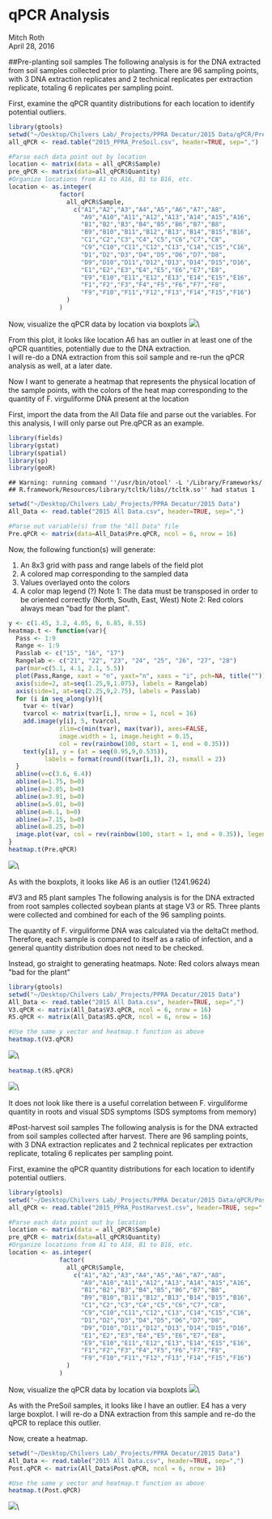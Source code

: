 # qPCR Analysis
Mitch Roth  
April 28, 2016  

##Pre-planting soil samples
The following analysis is for the DNA extracted from soil samples collected prior to planting. There are 96 sampling points, with 3 DNA extraction replicates and 2 technical replicates per extraction replicate, totaling 6 replicates per sampling point.

First, examine the qPCR quantity distributions for each location to identify potential outliers.

```r
library(gtools)
setwd("~/Desktop/Chilvers Lab/_Projects/PPRA Decatur/2015 Data/qPCR/PreSoil")
all_qPCR <- read.table("2015_PPRA_PreSoil.csv", header=TRUE, sep=",")

#Parse each data point out by location
location <- matrix(data = all_qPCR$Sample)
pre_qPCR <- matrix(data=all_qPCR$Quantity)
#Organize locations from A1 to A16, B1 to B16, etc.
location <- as.integer(
              factor(
                all_qPCR$Sample,
                  c("A1","A2","A3","A4","A5","A6","A7","A8",
                    "A9","A10","A11","A12","A13","A14","A15","A16",
                    "B1","B2","B3","B4","B5","B6","B7","B8",
                    "B9","B10","B11","B12","B13","B14","B15","B16",
                    "C1","C2","C3","C4","C5","C6","C7","C8",
                    "C9","C10","C11","C12","C13","C14","C15","C16",
                    "D1","D2","D3","D4","D5","D6","D7","D8",
                    "D9","D10","D11","D12","D13","D14","D15","D16",
                    "E1","E2","E3","E4","E5","E6","E7","E8",
                    "E9","E10","E11","E12","E13","E14","E15","E16",
                    "F1","F2","F3","F4","F5","F6","F7","F8",
                    "F9","F10","F11","F12","F13","F14","F15","F16")
                )
              )
```

Now, visualize the qPCR data by location via boxplots
![](qPCR_Analysis_files/figure-html/unnamed-chunk-2-1.png)\

From this plot, it looks like location A6 has an outlier in at least one of the qPCR quantities, potentially due to the DNA extraction.  
I will re-do a DNA extraction from this soil sample and re-run the qPCR analysis as well, at a later date.


Now I want to generate a heatmap that represents the physical location of the sample points, with the colors of the heat map corresponding to the quantity of F. virguliforme DNA present at the location

First, import the data from the All Data file and parse out the variables.
For this analysis, I will only parse out Pre.qPCR as an example.

```r
library(fields)
library(gstat)
library(spatial)
library(sp)
library(geoR)
```

```
## Warning: running command ''/usr/bin/otool' -L '/Library/Frameworks/
## R.framework/Resources/library/tcltk/libs//tcltk.so'' had status 1
```

```r
setwd("~/Desktop/Chilvers Lab/_Projects/PPRA Decatur/2015 Data")
All_Data <- read.table("2015 All Data.csv", header=TRUE, sep=",")

#Parse out variable(s) from the "All Data" file
Pre.qPCR <- matrix(data=All_Data$Pre.qPCR, ncol = 6, nrow = 16)
```

Now, the following function(s) will generate:
  1. An 8x3 grid with pass and range labels of the field plot
  2. A colored map corresponding to the sampled data
  3. Values overlayed onto the colors
  4. A color map legend (?)
Note 1: The data must be transposed in order to be oriented correctly (North, South, East, West)
Note 2: Red colors always mean "bad for the plant".

```r
y <- c(1.45, 3.2, 4.05, 6, 6.85, 8.55)
heatmap.t <- function(var){
  Pass <- 1:9
  Range <- 1:9
  Passlab <- c("15", "16", "17")
  Rangelab <- c("21", "22", "23", "24", "25", "26", "27", "28")
  par(mar=c(5.1, 4.1, 2.1, 5.5))
  plot(Pass,Range, xaxt = "n", yaxt="n", xaxs = "i", pch=NA, title(""))
  axis(side=2, at=seq(1.25,9,1.075), labels = Rangelab)
  axis(side=1, at=seq(2.25,9,2.75), labels = Passlab)
  for (i in seq_along(y)){
    tvar <- t(var)
    tvarcol <- matrix(tvar[i,], nrow = 1, ncol = 16)
    add.image(y[i], 5, tvarcol, 
              zlim=c(min(tvar), max(tvar)), axes=FALSE,
              image.width = 1, image.height = 0.15, 
              col = rev(rainbow(100, start = 1, end = 0.35)))
    text(y[i], y = (at = seq(0.95,9,0.535)), 
          labels = format(round((tvar[i,]), 2), nsmall = 2))
  }
  abline(v=c(3.6, 6.4))
  abline(a=1.75, b=0)
  abline(a=2.85, b=0)
  abline(a=3.91, b=0)
  abline(a=5.01, b=0)
  abline(a=6.1, b=0)
  abline(a=7.15, b=0)
  abline(a=8.25, b=0)
  image.plot(var, col = rev(rainbow(100, start = 1, end = 0.35)), legend.only = TRUE, zlim=c(min(var), max(var)), axes=FALSE)
}
heatmap.t(Pre.qPCR)
```

![](qPCR_Analysis_files/figure-html/unnamed-chunk-4-1.png)\

As with the boxplots, it looks like A6 is an outlier (1241.9624)

#V3 and R5 plant samples
The following analysis is for the DNA extracted from root samples collected soybean plants at stage V3 or R5. Three plants were collected and combined for each of the 96 sampling points. 

The quantity of F. virguliforme DNA was calculated via the deltaCt method. Therefore, each sample is compared to itself as a ratio of infection, and a general quantity distribution does not need to be checked.

Instead, go straight to generating heatmaps.
Note: Red colors always mean "bad for the plant"

```r
library(gtools)
setwd("~/Desktop/Chilvers Lab/_Projects/PPRA Decatur/2015 Data")
All_Data <- read.table("2015 All Data.csv", header=TRUE, sep=",")
V3.qPCR <- matrix(All_Data$V3.qPCR, ncol = 6, nrow = 16)
R5.qPCR <- matrix(All_Data$R5.qPCR, ncol = 6, nrow = 16)

#Use the same y vector and heatmap.t function as above
heatmap.t(V3.qPCR)
```

![](qPCR_Analysis_files/figure-html/unnamed-chunk-5-1.png)\

```r
heatmap.t(R5.qPCR)
```

![](qPCR_Analysis_files/figure-html/unnamed-chunk-5-2.png)\

It does not look like there is a useful correlation between F. virguliforme quantity in roots and visual SDS symptoms (SDS symptoms from memory)


#Post-harvest soil samples
The following analysis is for the DNA extracted from soil samples collected after harvest. There are 96 sampling points, with 3 DNA extraction replicates and 2 technical replicates per extraction replicate, totaling 6 replicates per sampling point.

First, examine the qPCR quantity distributions for each location to identify potential outliers.


```r
library(gtools)
setwd("~/Desktop/Chilvers Lab/_Projects/PPRA Decatur/2015 Data/qPCR/PostHarvest")
all_qPCR <- read.table("2015_PPRA_PostHarvest.csv", header=TRUE, sep=",")

#Parse each data point out by location
location <- matrix(data = all_qPCR$Sample)
pre_qPCR <- matrix(data=all_qPCR$Quantity)
#Organize locations from A1 to A16, B1 to B16, etc.
location <- as.integer(
              factor(
                all_qPCR$Sample,
                  c("A1","A2","A3","A4","A5","A6","A7","A8",
                    "A9","A10","A11","A12","A13","A14","A15","A16",
                    "B1","B2","B3","B4","B5","B6","B7","B8",
                    "B9","B10","B11","B12","B13","B14","B15","B16",
                    "C1","C2","C3","C4","C5","C6","C7","C8",
                    "C9","C10","C11","C12","C13","C14","C15","C16",
                    "D1","D2","D3","D4","D5","D6","D7","D8",
                    "D9","D10","D11","D12","D13","D14","D15","D16",
                    "E1","E2","E3","E4","E5","E6","E7","E8",
                    "E9","E10","E11","E12","E13","E14","E15","E16",
                    "F1","F2","F3","F4","F5","F6","F7","F8",
                    "F9","F10","F11","F12","F13","F14","F15","F16")
                )
              )
```

Now, visualize the qPCR data by location via boxplots
![](qPCR_Analysis_files/figure-html/unnamed-chunk-7-1.png)\

As with the PreSoil samples, it looks like I have an outlier. E4 has a very large boxplot.  I will re-do a DNA extraction from this sample and re-do the qPCR to replace this outlier.

Now, create a heatmap.

```r
setwd("~/Desktop/Chilvers Lab/_Projects/PPRA Decatur/2015 Data")
All_Data <- read.table("2015 All Data.csv", header=TRUE, sep=",")
Post.qPCR <- matrix(All_Data$Post.qPCR, ncol = 6, nrow = 16)

#Use the same y vector and heatmap.t function as above
heatmap.t(Post.qPCR)
```

![](qPCR_Analysis_files/figure-html/unnamed-chunk-8-1.png)\
